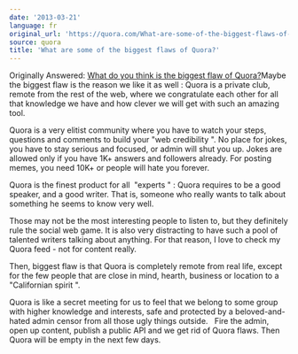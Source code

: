 ```yaml
---
date: '2013-03-21'
language: fr
original_url: 'https://quora.com/What-are-some-of-the-biggest-flaws-of-Quora/answer/Clément-Renaud'
source: quora
title: 'What are some of the biggest flaws of Quora?'
---
```


Originally Answered: [What do you think is the biggest flaw of
Quora?](http://quora.com/What-do-you-think-is-the-biggest-flaw-of-Quora?no_redirect=1)Maybe
the biggest flaw is the reason we like it as well : Quora is a private
club, remote from the rest of the web, where we congratulate each other
for all that knowledge we have and how clever we will get with such an
amazing tool. 
 
Quora is a very elitist community where you have to watch your steps,
questions and comments to build your  "web credibility ". No place for
jokes, you have to stay serious and focused, or admin will shut you up.
Jokes are allowed only if you have 1K+ answers and followers already.
For posting memes, you need 10K+ or people will hate you forever. 
 
Quora is the finest product for all   "experts " : Quora requires to be
a good speaker, and a good writer. That is, someone who really wants to
talk about something he seems to know very well. 
 
Those may not be the most interesting people to listen to, but they
definitely rule the social web game. It is also very distracting to have
such a pool of talented writers talking about anything. For that reason,
I love to check my Quora feed - not for content really. 
 
Then, biggest flaw is that Quora is completely remote from real life,
except for the few people that are close in mind, hearth, business or
location to a  "Californian spirit ". 
 
Quora is like a secret meeting for us to feel that we belong to some
group with higher knowledge and interests, safe and protected by a
beloved-and-hated admin censor from all those ugly things outside. 
  
Fire the admin, open up content, publish a public API and we get rid of
Quora flaws. Then Quora will be empty in the next few days.
